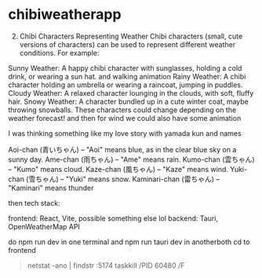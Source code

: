 # chibiweatherapp


2. Chibi Characters Representing Weather
Chibi characters (small, cute versions of characters) can be used to represent different weather conditions. For example:

Sunny Weather: A happy chibi character with sunglasses, holding a cold drink, or wearing a sun hat. and walking animation
Rainy Weather: A chibi character holding an umbrella or wearing a raincoat, jumping in puddles.
Cloudy Weather: A relaxed character lounging in the clouds, with soft, fluffy hair. 
Snowy Weather: A character bundled up in a cute winter coat, maybe throwing snowballs.
These characters could change depending on the weather forecast!
and then for wind we could also have some animation

I was thinking something like my love story with yamada kun and names

Aoi-chan (青いちゃん) – "Aoi" means blue, as in the clear blue sky on a sunny day.
Ame-chan (雨ちゃん) – "Ame" means rain.
Kumo-chan (雲ちゃん) – "Kumo" means cloud.
Kaze-chan (風ちゃん) – "Kaze" means wind.
Yuki-chan (雪ちゃん) – "Yuki" means snow.
Kaminari-chan (雷ちゃん) – "Kaminari" means thunder

then tech stack:

frontend: React, Vite, possible something else lol
backend: Tauri, OpenWeatherMap API

do npm run dev in one terminal and npm run tauri dev in anotherboth cd to frontend

>netstat -ano | findstr :5174
taskkill /PID 60480 /F